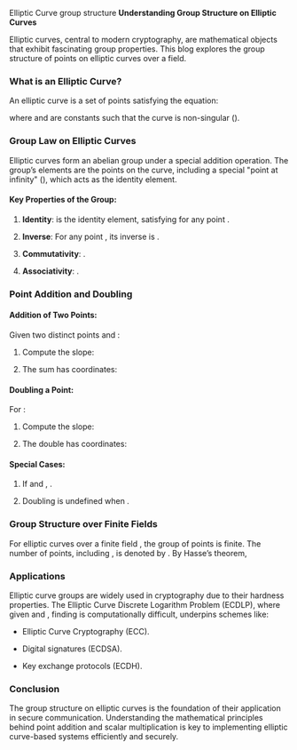 Elliptic Curve group structure 
**Understanding Group Structure on Elliptic Curves**

Elliptic curves, central to modern cryptography, are mathematical objects that exhibit fascinating group properties. This blog explores the group structure of points on elliptic curves over a field.

### What is an Elliptic Curve?

An elliptic curve is a set of points satisfying the equation:

where and are constants such that the curve is non-singular ().

### Group Law on Elliptic Curves

Elliptic curves form an abelian group under a special addition operation. The group’s elements are the points on the curve, including a special "point at infinity" (), which acts as the identity element.

#### Key Properties of the Group:

1. **Identity**: is the identity element, satisfying for any point .
    
2. **Inverse**: For any point , its inverse is .
    
3. **Commutativity**: .
    
4. **Associativity**: .
    

### Point Addition and Doubling

#### Addition of Two Points:

Given two distinct points and :

1. Compute the slope:
    
2. The sum has coordinates:
    

#### Doubling a Point:

For :

1. Compute the slope:
    
2. The double has coordinates:
    

#### Special Cases:

1. If and , .
    
2. Doubling is undefined when .
    

### Group Structure over Finite Fields

For elliptic curves over a finite field , the group of points is finite. The number of points, including , is denoted by . By Hasse’s theorem,

### Applications

Elliptic curve groups are widely used in cryptography due to their hardness properties. The Elliptic Curve Discrete Logarithm Problem (ECDLP), where given and , finding is computationally difficult, underpins schemes like:

- Elliptic Curve Cryptography (ECC).
    
- Digital signatures (ECDSA).
    
- Key exchange protocols (ECDH).
    

### Conclusion

The group structure on elliptic curves is the foundation of their application in secure communication. Understanding the mathematical principles behind point addition and scalar multiplication is key to implementing elliptic curve-based systems efficiently and securely.